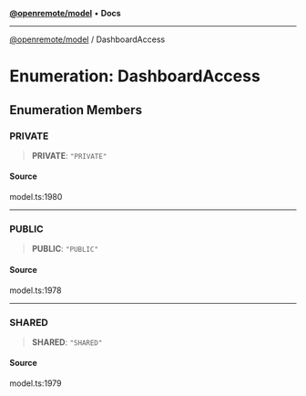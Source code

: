 [**@openremote/model**](../README.md) • **Docs**

***

[@openremote/model](../globals.md) / DashboardAccess

# Enumeration: DashboardAccess

## Enumeration Members

### PRIVATE

> **PRIVATE**: `"PRIVATE"`

#### Source

model.ts:1980

***

### PUBLIC

> **PUBLIC**: `"PUBLIC"`

#### Source

model.ts:1978

***

### SHARED

> **SHARED**: `"SHARED"`

#### Source

model.ts:1979

